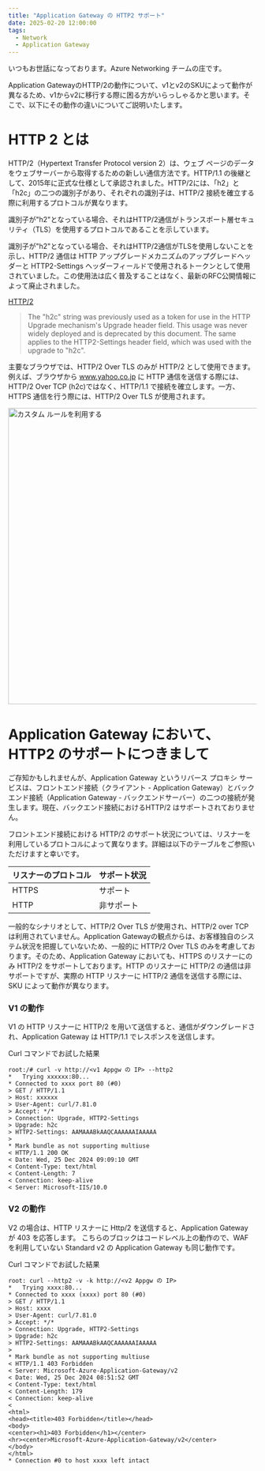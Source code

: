 ```yaml
---
title: "Application Gateway の HTTP2 サポート"
date: 2025-02-20 12:00:00
tags:
  - Network
  - Application Gateway
---
```


いつもお世話になっております。Azure Networking チームの庄です。

Application GatewayのHTTP/2の動作について、v1とv2のSKUによって動作が異なるため、v1からv2に移行する際に困る方がいらっしゃるかと思います。そこで、以下にその動作の違いについてご説明いたします。

# HTTP 2 とは
HTTP/2（Hypertext Transfer Protocol version 2）は、ウェブ ページのデータをウェブサーバーから取得するための新しい通信方法です。HTTP/1.1 の後継として、2015年に正式な仕様として承認されました。HTTP/2には、「h2」と「h2c」の二つの識別子があり、それぞれの識別子は、HTTP/2 接続を確立する際に利用するプロトコルが異なります。

識別子が"h2"となっている場合、それはHTTP/2通信がトランスポート層セキュリティ（TLS）を使用するプロトコルであることを示しています。

識別子が"h2"となっている場合、それはHTTP/2通信がTLSを使用しないことを示し、HTTP/2 通信は HTTP アップグレードメカニズムのアップグレードヘッダーと HTTP2-Settings ヘッダーフィールドで使用されるトークンとして使用されていました。この使用法は広く普及することはなく、最新のRFC公開情報によって廃止されました。

[HTTP/2](https://datatracker.ietf.org/doc/html/rfc9113#known-http)

> The "h2c" string was previously used as a token for use in the HTTP Upgrade mechanism's Upgrade header field. This usage was never widely deployed and is deprecated by this document. The same applies to the HTTP2-Settings header field, which was used with the upgrade to "h2c".


主要なブラウザでは、HTTP/2 Over TLS のみが HTTP/2 として使用できます。例えば、ブラウザから www.yahoo.co.jp に HTTP 通信を送信する際には、HTTP/2 Over TCP (h2c)ではなく、HTTP/1.1 で接続を確立します。一方、HTTPS 通信を行う際には、HTTP/2 Over TLS が使用されます。

<img src="./customruleportal.png" alt="カスタム ルールを利用する" style="width:600px;"/> 

# Application Gateway において、HTTP2 のサポートにつきまして
ご存知かもしれませんが、Application Gateway というリバース プロキシ サービスは、フロントエンド接続（クライアント - Application Gateway）とバックエンド接続（Application Gateway - バックエンドサーバー）の二つの接続が発生します。現在、バックエンド接続におけるHTTP/2 はサポートされておりません。

フロントエンド接続における HTTP/2 のサポート状況については、リスナーを利用しているプロトコルによって異なります。詳細は以下のテーブルをご参照いただけますと幸いです。

|リスナーのプロトコル | サポート状況 |
| ------------ | ------------ |
| HTTPS | サポート |
| HTTP  | 非サポート | 

一般的なシナリオとして、HTTP/2 Over TLS が使用され、HTTP/2 over TCP は利用されていません。Application Gatewayの観点からは、お客様独自のシステム状況を把握していないため、一般的に HTTP/2 Over TLS のみを考慮しております。そのため、Application Gateway においても、HTTPS のリスナーにのみ HTTP/2 をサポートしております。HTTP のリスナーに HTTP/2 の通信は非サポートですが、実際の HTTP リスナーに HTTP/2 通信を送信する際には、SKU によって動作が異なります。


### V1 の動作
V1 の HTTP リスナーに HTTP/2 を用いて送信すると、通信がダウングレードされ、Application Gateway は HTTP/1.1 でレスポンスを送信します。

Curl コマンドでお試した結果
```
root:/# curl -v http://<v1 Appgw の IP> --http2
*   Trying xxxxxx:80...
* Connected to xxxx port 80 (#0)
> GET / HTTP/1.1
> Host: xxxxxx
> User-Agent: curl/7.81.0
> Accept: */*
> Connection: Upgrade, HTTP2-Settings
> Upgrade: h2c
> HTTP2-Settings: AAMAAABkAAQCAAAAAAIAAAAA
>
* Mark bundle as not supporting multiuse
< HTTP/1.1 200 OK
< Date: Wed, 25 Dec 2024 09:09:10 GMT
< Content-Type: text/html
< Content-Length: 7
< Connection: keep-alive
< Server: Microsoft-IIS/10.0

```
### V2 の動作
V2 の場合は、HTTP リスナーに Http/2 を送信すると、Application Gateway が 403 を応答します。
こちらのブロックはコードレベル上の動作ので、WAF を利用していない Standard v2 の Application Gateway も同じ動作です。

Curl コマンドでお試した結果
```
root: curl --http2 -v -k http://<v2 Appgw の IP>
*   Trying xxxx:80...
* Connected to xxxx (xxxx) port 80 (#0)
> GET / HTTP/1.1
> Host: xxxx
> User-Agent: curl/7.81.0
> Accept: */*
> Connection: Upgrade, HTTP2-Settings
> Upgrade: h2c
> HTTP2-Settings: AAMAAABkAAQCAAAAAAIAAAAA
>
* Mark bundle as not supporting multiuse
< HTTP/1.1 403 Forbidden
< Server: Microsoft-Azure-Application-Gateway/v2
< Date: Wed, 25 Dec 2024 08:51:52 GMT
< Content-Type: text/html
< Content-Length: 179
< Connection: keep-alive
<
<html>
<head><title>403 Forbidden</title></head>
<body>
<center><h1>403 Forbidden</h1></center>
<hr><center>Microsoft-Azure-Application-Gateway/v2</center>
</body>
</html>
* Connection #0 to host xxxx left intact

```
  
  



